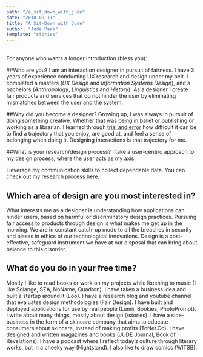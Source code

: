 ```yaml
---
path: "/a_sit_down_with_jude"
date: "2018-09-11"
title: "A Sit-Down with Jude"
author: "Jude Park"
template: "stories"
---
```

\
For anyone who wants a longer introduction (bless you): 

##Who are you?
I am an interaction designer in pursuit of fairness. I have 3 years of experience conducting UX research and design under my belt. I completed a masters (*UX Design* and *Information Systems Design*), and a bachelors (*Anthropology*, *Linguistics* and *History*). As a designer I create fair products and services that do not hinder the user by eliminating mismatches between the user and the system.

##Why did you become a designer?
Growing up, I was always in pursuit of doing something creative. Whether that was being in ballet or publishing or working as a librarian. I learned through [trial and error](http://localhost:8000/trial_and_error "Trial and Error: How I Became an Interaction Designer") how difficult it can be to find a trajectory that you enjoy, are good at, and feel a sense of belonging when doing it. Designing interactions is that trajectory for me.

##What is your research/design process?
I take a user-centric approach to my design process, where the user acts as my axis. 

I leverage my communication skills to collect dependable data. You can check out my research process here.

## Which area of design are you most interested in?
What interests me as a designer is understanding how applications can hinder users, based on harmful or discriminatory design practices. Pursuing fair access to products through design is what makes me get up in the morning. We are in constant catch-up mode to all the breaches in security and biases in ethics of our technological innovations. Design is a cost-effective, safeguard instrument we have at our disposal that can bring about balance to this disorder.

## What do you do in your free time?
Mostly I like to read books or work on my projects while listening to music (I like Solange, SZA, NoName, Quadron). I have taken a business idea and built a startup around it (Loo). I have a research blog and youtube channel that evaluates design methodologies (Fair Design). I have built and deployed applications for use by real people (Lumii, Bookies, PhotoPrompt). I write about many things, mostly about design (/stories). I have a side-business in the form of a skincare company that aims to educate consumers about skincare, instead of making profits (ToNer.Co). I have designed and written magazines and books (JUDE Journal, Book of Revelations). I have a podcast where I reflect today’s culture through literary works, but in a cheeky way (Nightstand). I also like to draw comics (WITSB).

<br/>

